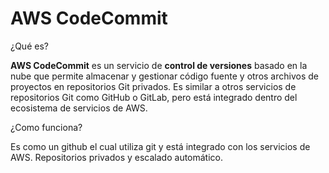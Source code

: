 # AWS CodeCommit

¿Qué es?

**AWS CodeCommit** es un servicio de **control de versiones** basado en la nube que permite almacenar y gestionar código fuente y otros archivos de proyectos en repositorios Git privados. Es similar a otros servicios de repositorios Git como GitHub o GitLab, pero está integrado dentro del ecosistema de servicios de AWS.

¿Como funciona?

Es como un github el cual utiliza git y está integrado con los servicios de AWS. Repositorios privados y escalado automático.
